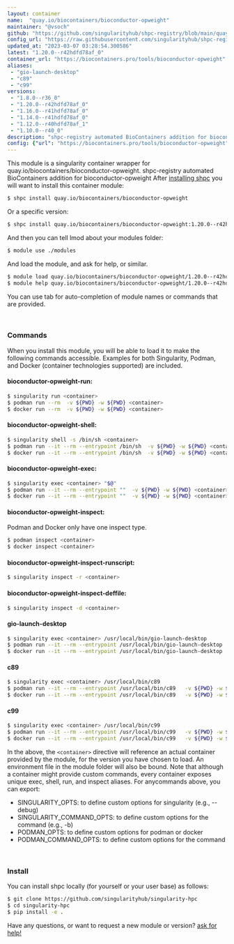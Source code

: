 ```yaml
---
layout: container
name:  "quay.io/biocontainers/bioconductor-opweight"
maintainer: "@vsoch"
github: "https://github.com/singularityhub/shpc-registry/blob/main/quay.io/biocontainers/bioconductor-opweight/container.yaml"
config_url: "https://raw.githubusercontent.com/singularityhub/shpc-registry/main/quay.io/biocontainers/bioconductor-opweight/container.yaml"
updated_at: "2023-03-07 03:28:54.300586"
latest: "1.20.0--r42hdfd78af_0"
container_url: "https://biocontainers.pro/tools/bioconductor-opweight"
aliases:
 - "gio-launch-desktop"
 - "c89"
 - "c99"
versions:
 - "1.8.0--r36_0"
 - "1.20.0--r42hdfd78af_0"
 - "1.16.0--r41hdfd78af_0"
 - "1.14.0--r41hdfd78af_0"
 - "1.12.0--r40hdfd78af_1"
 - "1.10.0--r40_0"
description: "shpc-registry automated BioContainers addition for bioconductor-opweight"
config: {"url": "https://biocontainers.pro/tools/bioconductor-opweight", "maintainer": "@vsoch", "description": "shpc-registry automated BioContainers addition for bioconductor-opweight", "latest": {"1.20.0--r42hdfd78af_0": "sha256:35f4a9fb610c1e725ee35db5c8a18ec50e377328281c33b30a0563b4d7ee94f5"}, "tags": {"1.8.0--r36_0": "sha256:82bbc0f5dc5f807fb0013ed5ba433a63b41b5ae93587f3e27241269da80b8bb6", "1.20.0--r42hdfd78af_0": "sha256:35f4a9fb610c1e725ee35db5c8a18ec50e377328281c33b30a0563b4d7ee94f5", "1.16.0--r41hdfd78af_0": "sha256:4a94202e734e80618a38ccafac75d3f1eaddc7c1075ff244a0a657e2ee354cf1", "1.14.0--r41hdfd78af_0": "sha256:1711ec7dfe809f06ae4bb2aebf5ada976504de0c2054914dc4894391d6866d46", "1.12.0--r40hdfd78af_1": "sha256:414a99cc9c9e289cac6eb0e637e0bb1d5b3c1d08a82530ab72297e55d388eb14", "1.10.0--r40_0": "sha256:0b3b9b915b1c1a88a4255019541e43a15e553f1f4191aa23bbfab3267aa5e8da"}, "docker": "quay.io/biocontainers/bioconductor-opweight", "aliases": {"gio-launch-desktop": "/usr/local/bin/gio-launch-desktop", "c89": "/usr/local/bin/c89", "c99": "/usr/local/bin/c99"}}
---
```


This module is a singularity container wrapper for quay.io/biocontainers/bioconductor-opweight.
shpc-registry automated BioContainers addition for bioconductor-opweight
After [installing shpc](#install) you will want to install this container module:


```bash
$ shpc install quay.io/biocontainers/bioconductor-opweight
```

Or a specific version:

```bash
$ shpc install quay.io/biocontainers/bioconductor-opweight:1.20.0--r42hdfd78af_0
```

And then you can tell lmod about your modules folder:

```bash
$ module use ./modules
```

And load the module, and ask for help, or similar.

```bash
$ module load quay.io/biocontainers/bioconductor-opweight/1.20.0--r42hdfd78af_0
$ module help quay.io/biocontainers/bioconductor-opweight/1.20.0--r42hdfd78af_0
```

You can use tab for auto-completion of module names or commands that are provided.

<br>

### Commands

When you install this module, you will be able to load it to make the following commands accessible.
Examples for both Singularity, Podman, and Docker (container technologies supported) are included.

#### bioconductor-opweight-run:

```bash
$ singularity run <container>
$ podman run --rm  -v ${PWD} -w ${PWD} <container>
$ docker run --rm  -v ${PWD} -w ${PWD} <container>
```

#### bioconductor-opweight-shell:

```bash
$ singularity shell -s /bin/sh <container>
$ podman run --it --rm --entrypoint /bin/sh  -v ${PWD} -w ${PWD} <container>
$ docker run --it --rm --entrypoint /bin/sh  -v ${PWD} -w ${PWD} <container>
```

#### bioconductor-opweight-exec:

```bash
$ singularity exec <container> "$@"
$ podman run --it --rm --entrypoint ""  -v ${PWD} -w ${PWD} <container> "$@"
$ docker run --it --rm --entrypoint ""  -v ${PWD} -w ${PWD} <container> "$@"
```

#### bioconductor-opweight-inspect:

Podman and Docker only have one inspect type.

```bash
$ podman inspect <container>
$ docker inspect <container>
```

#### bioconductor-opweight-inspect-runscript:

```bash
$ singularity inspect -r <container>
```

#### bioconductor-opweight-inspect-deffile:

```bash
$ singularity inspect -d <container>
```


#### gio-launch-desktop

```bash
$ singularity exec <container> /usr/local/bin/gio-launch-desktop
$ podman run --it --rm --entrypoint /usr/local/bin/gio-launch-desktop   -v ${PWD} -w ${PWD} <container> -c " $@"
$ docker run --it --rm --entrypoint /usr/local/bin/gio-launch-desktop   -v ${PWD} -w ${PWD} <container> -c " $@"
```


#### c89

```bash
$ singularity exec <container> /usr/local/bin/c89
$ podman run --it --rm --entrypoint /usr/local/bin/c89   -v ${PWD} -w ${PWD} <container> -c " $@"
$ docker run --it --rm --entrypoint /usr/local/bin/c89   -v ${PWD} -w ${PWD} <container> -c " $@"
```


#### c99

```bash
$ singularity exec <container> /usr/local/bin/c99
$ podman run --it --rm --entrypoint /usr/local/bin/c99   -v ${PWD} -w ${PWD} <container> -c " $@"
$ docker run --it --rm --entrypoint /usr/local/bin/c99   -v ${PWD} -w ${PWD} <container> -c " $@"
```



In the above, the `<container>` directive will reference an actual container provided
by the module, for the version you have chosen to load. An environment file in the
module folder will also be bound. Note that although a container
might provide custom commands, every container exposes unique exec, shell, run, and
inspect aliases. For anycommands above, you can export:

 - SINGULARITY_OPTS: to define custom options for singularity (e.g., --debug)
 - SINGULARITY_COMMAND_OPTS: to define custom options for the command (e.g., -b)
 - PODMAN_OPTS: to define custom options for podman or docker
 - PODMAN_COMMAND_OPTS: to define custom options for the command

<br>

### Install

You can install shpc locally (for yourself or your user base) as follows:

```bash
$ git clone https://github.com/singularityhub/singularity-hpc
$ cd singularity-hpc
$ pip install -e .
```

Have any questions, or want to request a new module or version? [ask for help!](https://github.com/singularityhub/singularity-hpc/issues)